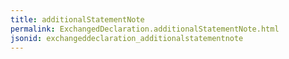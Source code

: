 ```yaml
---
title: additionalStatementNote
permalink: ExchangedDeclaration.additionalStatementNote.html
jsonid: exchangeddeclaration_additionalstatementnote
---
```

